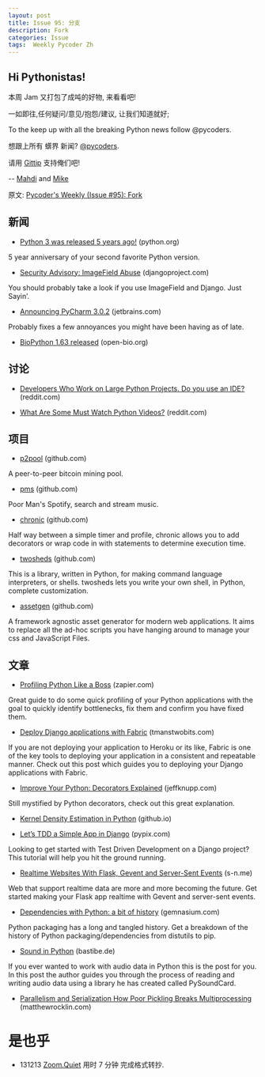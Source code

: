 ```yaml
---
layout: post
title: Issue 95: 分支
description: Fork
categories: Issue
tags:  Weekly Pycoder Zh
---
```


## Hi Pythonistas!

本周 Jam 又打包了成吨的好物, 来看看吧!
 
一如即往,任何疑问/意见/抱怨/建议,
让我们知道就好;

 

To the  keep up with all the breaking Python news follow @pycoders. 
 
想跟上所有 蠎界 新闻?
 [@pycoders](http://twitter.com/pycoders).

请用
[Gittip](https://www.gittip.com/PycodersWeekly)
支持俺们吧!

--
[Mahdi](https://twitter.com/#!/myusuf3) and [Mike](https://twitter.com/#!/mgrouchy)

原文: [Pycoder's Weekly (Issue #95): Fork](http://eepurl.com/Kfx3j)

## 新闻
 
- [Python 3 was released 5 years ago!](https://mail.python.org/pipermail/python-dev/2013-December/130673.html) (python.org)

5 year anniversary of your second favorite Python version.
 

- [Security Advisory: ImageField Abuse](https://www.djangoproject.com/weblog/2013/dec/02/image-field-advisory/) (djangoproject.com)

You should probably take a look if you use ImageField and Django. Just Sayin’.
 

- [Announcing PyCharm 3.0.2](http://blog.jetbrains.com/pycharm/2013/12/announcing-pycharm-3-0-2/) (jetbrains.com)

Probably fixes a few annoyances you might have been having as of late.
 

- [BioPython 1.63 released](http://news.open-bio.org/news/2013/12/biopython-1-63-released/) (open-bio.org)
 

## 讨论
- [Developers Who Work on Large Python Projects. Do you use an IDE?](http://www.reddit.com/r/Python/comments/1rttk6/devs_who_work_on_large_projects_do_you_use_an_ide/) (reddit.com)
 

- [What Are Some Must Watch Python Videos?](http://www.reddit.com/r/Python/comments/1rs7ub/what_are_some_mustwatch_python_videos/) (reddit.com)


## 项目

- [p2pool](https://github.com/forrestv/p2pool) (github.com)

A peer-to-peer bitcoin mining pool.

 

- [pms](https://github.com/np1/pms) (github.com)

Poor Man's Spotify, search and stream music.

 

- [chronic](https://github.com/davidcrawford/chronic) (github.com)

Half way between a simple timer and profile, chronic allows you to add decorators or wrap code in with statements to determine execution time.

 

- [twosheds](https://github.com/Ceasar/twosheds/) (github.com)

This is a library, written in Python, for making command language interpreters, or shells. twosheds lets you write your own shell, in Python, complete customization.

 

- [assetgen](https://github.com/tav/assetgen) (github.com)

A framework agnostic asset generator for modern web applications. It aims to replace all the ad-hoc scripts you have hanging around to manage your css and JavaScript Files.





## 文章


- [Profiling Python Like a Boss](https://zapier.com/engineering/profiling-python-boss/) (zapier.com)

Great guide to do some quick profiling of your Python applications with the goal to quickly identify bottlenecks, fix them and confirm you have fixed them.
 

- [Deploy Django applications with Fabric](http://tmanstwobits.com/deploy-django-applications-with-fabric.html) (tmanstwobits.com)

If you are not deploying your application to Heroku or its like, Fabric is one of the key tools to deploying your application in a consistent and repeatable manner. Check out this post which guides you to deploying your Django applications with Fabric.
 
- [Improve Your Python: Decorators Explained](http://www.jeffknupp.com/blog/2013/11/29/improve-your-python-decorators-explained/)
 (jeffknupp.com)

Still mystified by Python decorators, check out this great explanation.
 

- [Kernel Density Estimation in Python](http://jakevdp.github.io/blog/2013/12/01/kernel-density-estimation/) (github.io)
 

- [Let’s TDD a Simple App in Django](http://pypix.com/django/tdd-in-django/) (pypix.com)

Looking to get started with Test Driven Development on a Django project? This tutorial will help you hit the ground running.
 

- [Realtime Websites With Flask, Gevent and Server-Sent Events](https://s-n.me/blog/2012/10/16/realtime-websites-with-flask/) (s-n.me)

Web that support realtime data are more and more becoming the future. Get started making your Flask app realtime with Gevent and server-sent events.
 
- [Dependencies with Python: a bit of history](http://blog.gemnasium.com/post/68876047695/dependencies-with-python-a-bit-of-history) (gemnasium.com)

Python packaging has a long and tangled history. Get a breakdown of the history of Python packaging/dependencies from distutils to pip.
 
- [Sound in Python](http://bastibe.de/2013-11-27-audio-in-python.html) (bastibe.de)

If you ever wanted to work with audio data in Python this is the post for you. In this post the author guides you through the process of reading and writing audio data using a library he has created called PySoundCard.


- [Parallelism and Serialization How Poor Pickling Breaks Multiprocessing](http://matthewrocklin.com/blog/work/2013/12/05/Parallelism-and-Serialization/) (matthewrocklin.com)

# 是也乎

- 131213 [Zoom.Quiet](http://zoomquiet.org/) 用时 7 分钟 完成格式转抄.
 